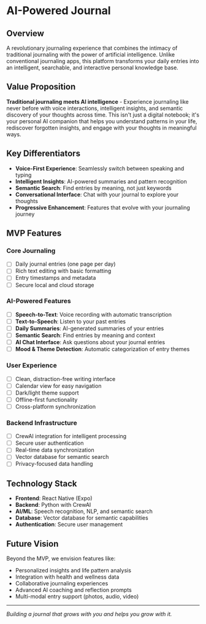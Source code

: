 # AI-Powered Journal

## Overview

A revolutionary journaling experience that combines the intimacy of traditional journaling with the power of artificial intelligence. Unlike conventional journaling apps, this platform transforms your daily entries into an intelligent, searchable, and interactive personal knowledge base.

## Value Proposition

**Traditional journaling meets AI intelligence** - Experience journaling like never before with voice interactions, intelligent insights, and semantic discovery of your thoughts across time. This isn't just a digital notebook; it's your personal AI companion that helps you understand patterns in your life, rediscover forgotten insights, and engage with your thoughts in meaningful ways.

## Key Differentiators

- **Voice-First Experience**: Seamlessly switch between speaking and typing
- **Intelligent Insights**: AI-powered summaries and pattern recognition
- **Semantic Search**: Find entries by meaning, not just keywords
- **Conversational Interface**: Chat with your journal to explore your thoughts
- **Progressive Enhancement**: Features that evolve with your journaling journey

## MVP Features

### Core Journaling
- [ ] Daily journal entries (one page per day)
- [ ] Rich text editing with basic formatting
- [ ] Entry timestamps and metadata
- [ ] Secure local and cloud storage

### AI-Powered Features
- [ ] **Speech-to-Text**: Voice recording with automatic transcription
- [ ] **Text-to-Speech**: Listen to your past entries
- [ ] **Daily Summaries**: AI-generated summaries of your entries
- [ ] **Semantic Search**: Find entries by meaning and context
- [ ] **AI Chat Interface**: Ask questions about your journal entries
- [ ] **Mood & Theme Detection**: Automatic categorization of entry themes

### User Experience
- [ ] Clean, distraction-free writing interface
- [ ] Calendar view for easy navigation
- [ ] Dark/light theme support
- [ ] Offline-first functionality
- [ ] Cross-platform synchronization

### Backend Infrastructure
- [ ] CrewAI integration for intelligent processing
- [ ] Secure user authentication
- [ ] Real-time data synchronization
- [ ] Vector database for semantic search
- [ ] Privacy-focused data handling

## Technology Stack

- **Frontend**: React Native (Expo)
- **Backend**: Python with CrewAI
- **AI/ML**: Speech recognition, NLP, and semantic search
- **Database**: Vector database for semantic capabilities
- **Authentication**: Secure user management

## Future Vision

Beyond the MVP, we envision features like:
- Personalized insights and life pattern analysis
- Integration with health and wellness data
- Collaborative journaling experiences
- Advanced AI coaching and reflection prompts
- Multi-modal entry support (photos, audio, video)

---

*Building a journal that grows with you and helps you grow with it.*
